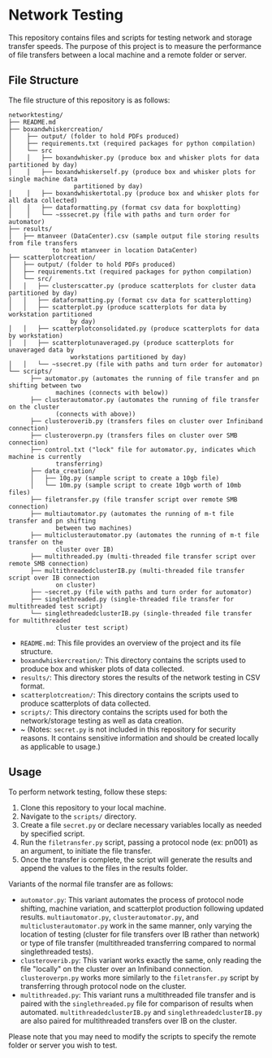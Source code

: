 # Network Testing

This repository contains files and scripts for testing network and storage transfer speeds. The purpose of this project is to measure the performance of file transfers between a local machine and a remote folder or server.

## File Structure

The file structure of this repository is as follows:

```plaintext
networktesting/
├── README.md
├── boxandwhiskercreation/
│    ├── output/ (folder to hold PDFs produced)
│    ├── requirements.txt (required packages for python compilation)
│    └── src
│    │   ├── boxandwhisker.py (produce box and whisker plots for data partitioned by day)
│    │   ├── boxandwhiskerself.py (produce box and whisker plots for single machine data 
                  partitioned by day)
│    │   ├── boxandwhiskertotal.py (produce box and whisker plots for all data collected)
│    │   ├── dataformatting.py (format csv data for boxplotting)
│    │   └── ~sssecret.py (file with paths and turn order for automator)
├── results/
│   ├── mtanveer (DataCenter).csv (sample output file storing results from file transfers 
            to host mtanveer in location DataCenter)
├── scatterplotcreation/
│   ├── output/ (folder to hold PDFs produced)
│   ├── requirements.txt (required packages for python compilation)
│   └── src/
│   │   ├── clusterscatter.py (produce scatterplots for cluster data partitioned by day)
│   │   ├── dataformatting.py (format csv data for scatterplotting)
│   │   ├── scatterplot.py (produce scatterplots for data by workstation partitioned 
                 by day)
│   │   ├── scatterplotconsolidated.py (produce scatterplots for data by workstation)
│   │   ├── scatterplotunaveraged.py (produce scatterplots for unaveraged data by 
                 workstations partitioned by day)
│   │   └── ~ssecret.py (file with paths and turn order for automator)
└── scripts/
      ├── automator.py (automates the running of file transfer and pn shifting between two 
             machines (connects with below))
      ├── clusterautomator.py (automates the running of file transfer on the cluster 
             (connects with above))
      ├── clusteroverib.py (transfers files on cluster over Infiniband connection)
      ├── clusteroverpn.py (transfers files on cluster over SMB connection)
      ├── control.txt ("lock" file for automator.py, indicates which machine is currently 
             transferring)
      ├── data_creation/
      │   ├── 10g.py (sample script to create a 10gb file)
      │   └── 10m.py (sample script to create 10gb worth of 10mb files)
      ├── filetransfer.py (file transfer script over remote SMB connection)      
      ├── multiautomator.py (automates the running of m-t file transfer and pn shifting 
             between two machines)    
      ├── multiclusterautomator.py (automates the running of m-t file transfer on the 
             cluster over IB)   
      ├── multithreaded.py (multi-threaded file transfer script over remote SMB connection)    
      ├── multithreadedclusterIB.py (multi-threaded file transfer script over IB connection 
             on cluster)          
      ├── ~secret.py (file with paths and turn order for automator)
      ├── singlethreaded.py (single-threaded file transfer for multithreaded test script)
      └── singlethreadedclusterIB.py (single-threaded file transfer for multithreaded 
             cluster test script)
```

- `README.md`: This file provides an overview of the project and its file structure.
- `boxandwhiskercreation/`: This directory contains the scripts used to produce box and whisker plots of data collected.
- `results/`: This directory stores the results of the network testing in CSV format.
- `scatterplotcreation/`: This directory contains the scripts used to produce scatterplots of data collected.
- `scripts/`: This directory contains the scripts used for both the network/storage testing as well as data creation.
- ~ (Notes: `secret.py` is not included in this repository for security reasons. It contains sensitive information and should be created locally as applicable to usage.)

## Usage

To perform network testing, follow these steps:

1. Clone this repository to your local machine.
2. Navigate to the `scripts/` directory.
3. Create a file `secret.py` or declare necessary variables locally as needed by specified script.
4. Run the `filetransfer.py` script, passing a protocol node (ex: pn001) as an argument, to initiate the file transfer.
5. Once the transfer is complete, the script will generate the results and append the values to the files in the results folder.

Variants of the normal file transfer are as follows:

- `automator.py`: This variant automates the process of protocol node shifting, machine variation, and scatterplot production following updated results. `multiautomator.py`, `clusterautomator.py`, and `multiclusterautomator.py` work in the same manner, only varying the location of testing (cluster for file transfers over IB rather than network) or type of file transfer (multithreaded transferring compared to normal singlethreaded tests).
- `clusteroverib.py`: This variant works exactly the same, only reading the file "locally" on the cluster over an Infiniband connection. `clusteroverpn.py` works more similarly to the `filetransfer.py` script by transferring through protocol node on the cluster.
- `multithreaded.py`: This variant runs a multithreaded file transfer and is paired with the `singlethreaded.py` file for comparison of results when automated. `multithreadedclusterIB.py` and `singlethreadedclusterIB.py` are also paired for multithreaded transfers over IB on the cluster.

Please note that you may need to modify the scripts to specify the remote folder or server you wish to test.
